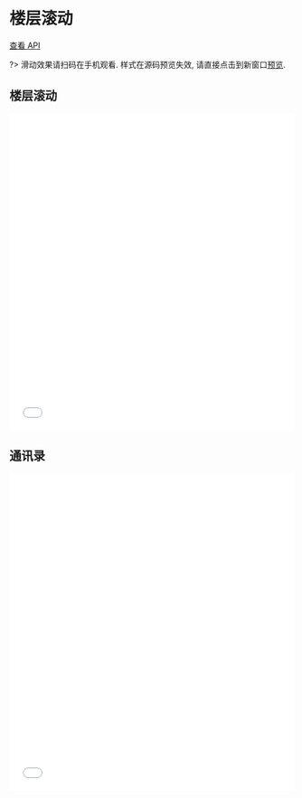 # 楼层滚动

[查看 API](http://www.easybui.com/guide/api/classes/bui.floor.html)

?> 滑动效果请扫码在手机观看. 样式在源码预览失效, 请直接点击到新窗口[预览](http://www.easybui.com/demo/index.html#pages/ui_controls/bui.floor).

## 楼层滚动

<iframe width="100%" height="560" src="//www.easybui.com/demo/source.html?url=pages/ui_controls/bui.floor&code=full,result" allowfullscreen="allowfullscreen" frameborder="0"></iframe>

## 通讯录

<iframe width="100%" height="560" src="//www.easybui.com/demo/source.html?url=pages/ui_controls/bui.floor_scrollto&code=full,result" allowfullscreen="allowfullscreen" frameborder="0"></iframe>
